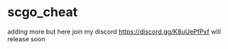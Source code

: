 # scgo_cheat
adding more 
but here
join my discord https://discord.gg/K8uUePfPxf will release soon 
